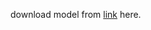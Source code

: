 download model from [link](https://drive.google.com/open?id=1faBG8tK3noMl20dQa8ttZCoM_hM5DhsH) here.
